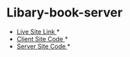 # Libary-book-server <br /> 
* [Live Site Link ]([https://e-book-redux.netlify.app/](https://quiet-fairy-f4b873.netlify.app/))* <br />
* [Client Site Code ]([https://github.com/ripassorker2/redux-assignment](https://github.com/ojitdebnathfreelancer/a5Libary-book-client.git))* <br />
* [Server Site Code ]([https://github.com/ripassorker2/E-book-server](https://github.com/ojitdebnathfreelancer/a5-libary-book-server.git)https://github.com/ojitdebnathfreelancer/a5-libary-book-server.git)* <br />
